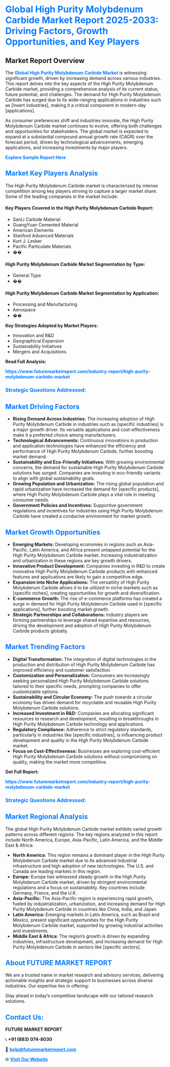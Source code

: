 <h1 style="color: #007BFF;">Global High Purity Molybdenum Carbide Market Report 2025-2033: Driving Factors, Growth Opportunities, and Key Players</h1>

<section id="overview">
<h2>Market Report Overview</h2>
<p>The <a href="https://www.futuremarketreport.com/industry-report/high-purity-molybdenum-carbide-market" style="color: #007BFF; text-decoration: none;"><strong>Global High Purity Molybdenum Carbide Market</strong></a> is witnessing significant growth, driven by increasing demand across various industries. This report delves into the key aspects of the High Purity Molybdenum Carbide market, providing a comprehensive analysis of its current status, future potential, and challenges. The demand for High Purity Molybdenum Carbide has surged due to its wide-ranging applications in industries such as [insert industries], making it a critical component in modern-day [applications].</p>
<p>As consumer preferences shift and industries innovate, the High Purity Molybdenum Carbide market continues to evolve, offering both challenges and opportunities for stakeholders. The global market is expected to expand at a substantial compound annual growth rate (CAGR) over the forecast period, driven by technological advancements, emerging applications, and increasing investments by major players.</p>
</section>

<section id="overview">
<p><a href="https://www.futuremarketreport.com/request-sample/reportId=117190" style="color: #007BFF; text-decoration: none;"><strong>Explore Sample Report Here</strong></a></p>
</section>

<section id="key-players">
<h2 style="color: #007BFF;">Market Key Players Analysis</h2>
<p>The High Purity Molybdenum Carbide market is characterized by intense competition among key players striving to capture a larger market share. Some of the leading companies in the market include:</p>
<h4>Key Players Covered in the High Purity Molybdenum Carbide Report:</h4>
<ul><li>SanLi Carbide Material</li><li>GuangYuan Cemented Material</li><li>American Elements</li><li>Stanford Advanced Materials</li><li>Kurt J. Lesker</li><li>Pacific Particulate Materials</li><li>��</li></ul>
<h4>High Purity Molybdenum Carbide Market Segmentation by Type:</h4>
<ul><li>General Type</li><li>��</li></ul>

<h4>High Purity Molybdenum Carbide Market Segmentation by Application:</h4>
<ul><li>Processing and Manufacturing</li><li>Aerospace</li><li>��</li></ul>
<p><strong>Key Strategies Adopted by Market Players:</strong></p>
<ul>
<li>Innovation and R&D</li>
<li>Geographical Expansion</li>
<li>Sustainability Initiatives</li>
<li>Mergers and Acquisitions</li>
</ul>
</section>

<section>
<p><strong>Read Full Analysis: </strong></p><a href="https://www.futuremarketreport.com/industry-report/high-purity-molybdenum-carbide-market" style="color: #007BFF; text-decoration: none;"><strong>https://www.futuremarketreport.com/industry-report/high-purity-molybdenum-carbide-market</strong></a>
<h3 style="color: #007BFF;">Strategic Questions Addressed:</h3>
</section>

<section id="driving-factors">
<h2 style="color: #007BFF;">Market Driving Factors</h2>
<ul>
<li><strong>Rising Demand Across Industries:</strong> The increasing adoption of High Purity Molybdenum Carbide in industries such as [specific industries] is a major growth driver. Its versatile applications and cost-effectiveness make it a preferred choice among manufacturers.</li>
<li><strong>Technological Advancements:</strong> Continuous innovations in production and application technologies have enhanced the efficiency and performance of High Purity Molybdenum Carbide, further boosting market demand.</li>
<li><strong>Sustainability and Eco-Friendly Initiatives:</strong> With growing environmental concerns, the demand for sustainable High Purity Molybdenum Carbide solutions has surged. Companies are investing in eco-friendly variants to align with global sustainability goals.</li>
<li><strong>Growing Population and Urbanization:</strong> The rising global population and rapid urbanization have increased the demand for [specific products], where High Purity Molybdenum Carbide plays a vital role in meeting consumer needs.</li>
<li><strong>Government Policies and Incentives:</strong> Supportive government regulations and incentives for industries using High Purity Molybdenum Carbide have created a conducive environment for market growth.</li>
</ul>
</section>

<section id="growth-opportunities">
<h2 style="color: #007BFF;">Market Growth Opportunities</h2>
<ul>
<li><strong>Emerging Markets:</strong> Developing economies in regions such as Asia-Pacific, Latin America, and Africa present untapped potential for the High Purity Molybdenum Carbide market. Increasing industrialization and urbanization in these regions are key growth drivers.</li>
<li><strong>Innovative Product Development:</strong> Companies investing in R&D to create innovative High Purity Molybdenum Carbide products with enhanced features and applications are likely to gain a competitive edge.</li>
<li><strong>Expansion into Niche Applications:</strong> The versatility of High Purity Molybdenum Carbide allows it to be utilized in niche markets such as [specific niches], creating opportunities for growth and diversification.</li>
<li><strong>E-commerce Growth:</strong> The rise of e-commerce platforms has created a surge in demand for High Purity Molybdenum Carbide used in [specific applications], further boosting market growth.</li>
<li><strong>Strategic Partnerships and Collaborations:</strong> Industry players are forming partnerships to leverage shared expertise and resources, driving the development and adoption of High Purity Molybdenum Carbide products globally.</li>
</ul>
</section>

<section id="trending-factors">
<h2 style="color: #007BFF;">Market Trending Factors</h2>
<ul>
<li><strong>Digital Transformation:</strong> The integration of digital technologies in the production and distribution of High Purity Molybdenum Carbide has improved efficiency and customer satisfaction.</li>
<li><strong>Customization and Personalization:</strong> Consumers are increasingly seeking personalized High Purity Molybdenum Carbide solutions tailored to their specific needs, prompting companies to offer customizable options.</li>
<li><strong>Sustainability and Circular Economy:</strong> The push towards a circular economy has driven demand for recyclable and reusable High Purity Molybdenum Carbide solutions.</li>
<li><strong>Increased Investment in R&D:</strong> Companies are allocating significant resources to research and development, resulting in breakthroughs in High Purity Molybdenum Carbide technology and applications.</li>
<li><strong>Regulatory Compliance:</strong> Adherence to strict regulatory standards, particularly in industries like [specific industries], is influencing product development and quality in the High Purity Molybdenum Carbide market.</li>
<li><strong>Focus on Cost-Effectiveness:</strong> Businesses are exploring cost-efficient High Purity Molybdenum Carbide solutions without compromising on quality, making the market more competitive.</li>
</ul>
</section>

<section>
<p><strong>Get Full Report: </strong></p><a href="https://www.futuremarketreport.com/industry-report/high-purity-molybdenum-carbide-market" style="color: #007BFF; text-decoration: none;"><strong>https://www.futuremarketreport.com/industry-report/high-purity-molybdenum-carbide-market</strong></a>
<h3 style="color: #007BFF;">Strategic Questions Addressed:</h3>
</section>


<section id="regional-analysis">
<h2 style="color: #007BFF;">Market Regional Analysis</h2>
<p>The global High Purity Molybdenum Carbide market exhibits varied growth patterns across different regions. The key regions analyzed in this report include North America, Europe, Asia-Pacific, Latin America, and the Middle East & Africa:</p>
<ul>
<li><strong>North America:</strong> This region remains a dominant player in the High Purity Molybdenum Carbide market due to its advanced industrial infrastructure and high adoption of new technologies. The U.S. and Canada are leading markets in this region.</li>
<li><strong>Europe:</strong> Europe has witnessed steady growth in the High Purity Molybdenum Carbide market, driven by stringent environmental regulations and a focus on sustainability. Key countries include Germany, France, and the U.K.</li>
<li><strong>Asia-Pacific:</strong> The Asia-Pacific region is experiencing rapid growth, fueled by industrialization, urbanization, and increasing demand for High Purity Molybdenum Carbide in countries like China, India, and Japan.</li>
<li><strong>Latin America:</strong> Emerging markets in Latin America, such as Brazil and Mexico, present significant opportunities for the High Purity Molybdenum Carbide market, supported by growing industrial activities and investments.</li>
<li><strong>Middle East & Africa:</strong> The region’s growth is driven by expanding industries, infrastructure development, and increasing demand for High Purity Molybdenum Carbide in sectors like [specific sectors].</li>
</ul>
</section>

<footer>
<h2 style="color: #007BFF;">About FUTURE MARKET REPORT</h2>
<p>We are a trusted name in market research and advisory services, delivering actionable insights and strategic support to businesses across diverse industries. Our expertise lies in offering:</p>

<p>Stay ahead in today’s competitive landscape with our tailored research solutions.</p>

<h2 style="color: #007BFF;">Contact Us:</h2>
<p><strong>FUTURE MARKET REPORT</strong></p>
<p>📞 <strong>+91 (883) 074-8030</strong></p>
<p>📧 <strong><a href="mailto:help@futuremarketreport.com" style="color: #007BFF;">help@futuremarketreport.com</a></strong></p>
<p>🌐 <strong><a href="https://www.futuremarketreport.com/" style="color: #007BFF;">Visit Our Website</a></strong></p>
</footer>